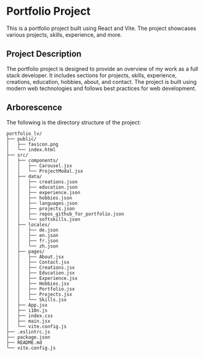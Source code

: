 # Portfolio Project

This is a portfolio project built using React and Vite. The project showcases various projects, skills, experience, and more.

## Project Description

The portfolio project is designed to provide an overview of my work as a full stack developer. It includes sections for projects, skills, experience, creations, education, hobbies, about, and contact. The project is built using modern web technologies and follows best practices for web development.

## Arborescence

The following is the directory structure of the project:

```
portfolio_lv/
├── public/
│   ├── favicon.png
│   └── index.html
├── src/
│   ├── components/
│   │   ├── Carousel.jsx
│   │   └── ProjectModal.jsx
│   ├── data/
│   │   ├── creations.json
│   │   ├── education.json
│   │   ├── experience.json
│   │   ├── hobbies.json
│   │   ├── languages.json
│   │   ├── projects.json
│   │   ├── repos_github_for_portfolio.json
│   │   └── softskills.json
│   ├── locales/
│   │   ├── de.json
│   │   ├── en.json
│   │   ├── fr.json
│   │   └── zh.json
│   ├── pages/
│   │   ├── About.jsx
│   │   ├── Contact.jsx
│   │   ├── Creations.jsx
│   │   ├── Education.jsx
│   │   ├── Experience.jsx
│   │   ├── Hobbies.jsx
│   │   ├── Portfolio.jsx
│   │   ├── Projects.jsx
│   │   └── Skills.jsx
│   ├── App.jsx
│   ├── i18n.js
│   ├── index.css
│   ├── main.jsx
│   └── vite.config.js
├── .eslintrc.js
├── package.json
├── README.md
└── vite.config.js
```
